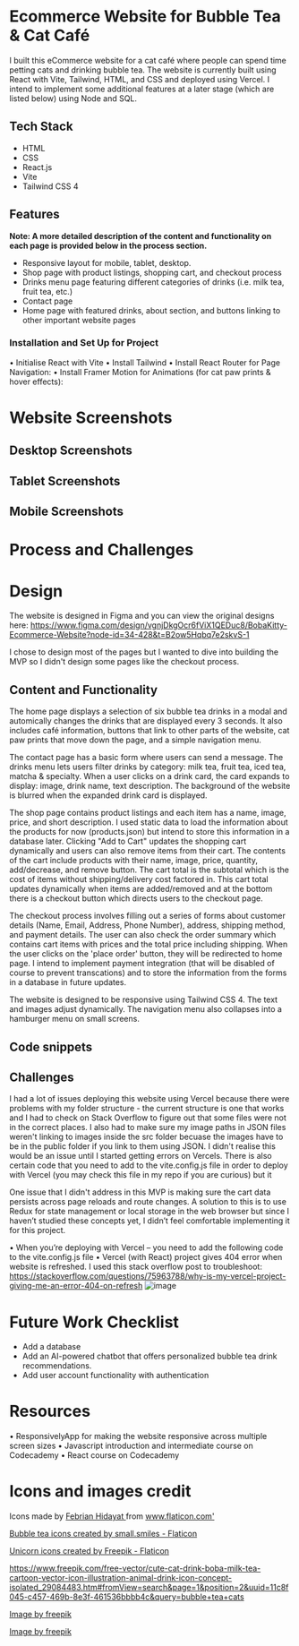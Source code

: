 # Ecommerce Website for Bubble Tea & Cat Café
I built this eCommerce website for a cat café where people can spend time petting cats and drinking bubble tea. The website is currently built using React with Vite, Tailwind, HTML, and CSS and deployed using Vercel. I intend to implement some additional features at a later stage (which are listed below) using Node and SQL. 

## Tech Stack
-	HTML
-	CSS
-	React.js
-	Vite
-	Tailwind CSS 4

## Features
<b> Note: A more detailed description of the content and functionality on each page is provided below in the process section. </b>
- Responsive layout for mobile, tablet, desktop.
- Shop page with product listings, shopping cart, and checkout process
- Drinks menu page featuring different categories of drinks (i.e. milk tea, fruit tea, etc.)
- Contact page
- Home page with featured drinks, about section, and buttons linking to other important website pages

### Installation and Set Up for Project
•	Initialise React with Vite
•	Install Tailwind
•	Install React Router for Page Navigation:
•	Install Framer Motion for Animations (for cat paw prints & hover effects):

# Website Screenshots
## Desktop Screenshots

## Tablet Screenshots

## Mobile Screenshots

# Process and Challenges
# Design
The website is designed in Figma and you can view the original designs here: https://www.figma.com/design/vgnjDkgOcr6fViX1QEDuc8/BobaKitty-Ecommerce-Website?node-id=34-428&t=B2ow5Hqbq7e2skvS-1

I chose to design most of the pages but I wanted to dive into building the MVP so I didn't design some pages like the checkout process. 

## Content and Functionality 
The home page displays a selection of six bubble tea drinks in a modal and automically changes the drinks that are displayed every 3 seconds. It also includes café information, buttons that link to other parts of the website, cat paw prints that move down the page, and a simple navigation menu. 

The contact page has a basic form where users can send a message. The drinks menu lets users filter drinks by category: milk tea, fruit tea, iced tea, matcha & specialty. When a user clicks on a drink card, the card expands to display: image, drink name, text description. The background of the website is blurred when the expanded drink card is displayed.

The shop page contains product listings and each item has a name, image, price, and short description. I used static data to load the information about the products for now (products.json) but intend to store this information in a database later. Clicking "Add to Cart" updates the shopping cart dynamically and users can also remove items from their cart. The contents of the cart include products with their name, image, price, quantity, add/decrease, and remove button. The cart total is the subtotal which is the cost of items without shipping/delivery cost factored in. This cart total updates dynamically when items are added/removed and at the bottom there is a checkout button which directs users to the checkout page.

The checkout process involves filling out a series of forms about customer details (Name, Email, Address, Phone Number), address, shipping method, and payment details. The user can also check the order summary which contains cart items with prices and the total price including shipping. When the user clicks on the 'place order' button, they will be redirected to home page. I intend to implement payment integration (that will be disabled of course to prevent transcations) and to store the information from the forms in a database in future updates.

The website is designed to be responsive using Tailwind CSS 4. The text and images adjust dynamically. The navigation menu also collapses into a hamburger menu on small screens.

## Code snippets


## Challenges
I had a lot of issues deploying this website using Vercel because there were problems with my folder structure - the current structure is one that works and I had to check on Stack Overflow to figure out that some files were not in the correct places. I also had to make sure my image paths in JSON files weren't linking to images inside the src folder becuase the images have to be in the public folder if you link to them using JSON. I didn't realise this would be an issue until I started getting errors on Vercels. There is also certain code that you need to add to the vite.config.js file in order to deploy with Vercel (you may check this file in my repo if you are curious) but it 

One issue that I didn't address in this MVP is making sure the cart data persists across page reloads and route changes. A solution to this is to use Redux for state management or local storage in the web browser but since I haven’t studied these concepts yet, I didn’t feel comfortable implementing it for this project.

•	When you’re deploying with Vercel – you need to add the following code to the vite.config.js file
•	Vercel (with React) project gives 404 error when website is refreshed. I used this stack overflow post to troubleshoot: https://stackoverflow.com/questions/75963788/why-is-my-vercel-project-giving-me-an-error-404-on-refresh 
![image](https://github.com/user-attachments/assets/053047b4-76af-43ac-be07-ebc3b6dae752)


# Future Work Checklist
- Add a database
- Add an AI-powered chatbot that offers personalized bubble tea drink recommendations.
- Add user account functionality with authentication

# Resources
•	ResponsivelyApp for making the website responsive across multiple screen sizes
•	Javascript introduction and intermediate course on Codecademy
•	React course on Codecademy

# Icons and images credit
<div> Icons made by <a href="https://www.flaticon.com/authors/febrian-hidayat" title="Febrian Hidayat"> Febrian Hidayat </a> from <a href="https://www.flaticon.com/" title="Flaticon">www.flaticon.com'</a></div>

<a href="https://www.flaticon.com/free-icons/bubble-tea" title="bubble tea icons">Bubble tea icons created by small.smiles - Flaticon</a>

<a href="https://www.flaticon.com/free-icons/unicorn" title="unicorn icons">Unicorn icons created by Freepik - Flaticon</a>

https://www.freepik.com/free-vector/cute-cat-drink-boba-milk-tea-cartoon-vector-icon-illustration-animal-drink-icon-concept-isolated_29084483.htm#fromView=search&page=1&position=2&uuid=11c8f045-c457-469b-8e3f-461536bbbb4c&query=bubble+tea+cats

<a href="https://www.freepik.com/free-photo/composition-with-delicious-thai-tea_15035767.htm">Image by freepik</a>

<a href="https://www.freepik.com/search?format=search&last_filter=query&last_value=bubble+tea&query=bubble+tea">Image by freepik</a>
